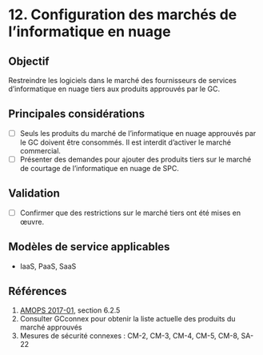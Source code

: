 # 12.	Configuration des marchés de l’informatique en nuage

## Objectif

Restreindre les logiciels dans le marché des fournisseurs de services d’informatique en nuage tiers aux produits approuvés par le GC.

## Principales considérations

* [ ] Seuls les produits du marché de l’informatique en nuage approuvés par le GC doivent être consommés. Il est interdit d’activer le marché commercial.
* [ ] Présenter des demandes pour ajouter des produits tiers sur le marché de courtage de l’informatique en nuage de SPC.

## Validation

* [ ] Confirmer que des restrictions sur le marché tiers ont été mises en œuvre.

## Modèles de service applicables

* IaaS, PaaS, SaaS

## Références

1. [AMOPS 2017-01](https://www.canada.ca/fr/gouvernement/systeme/gouvernement-numerique/technologiques-modernes-nouveaux/orientation-utilisation-securisee-services-commerciaux-informatique-nuage-amops.html), section 6.2.5
2. Consulter GCconnex pour obtenir la liste actuelle des produits du marché approuvés
3. Mesures de sécurité connexes : CM-2, CM-3, CM-4, CM-5, CM-8, SA-22
